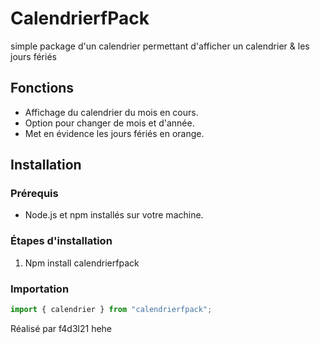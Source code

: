 # CalendrierfPack

simple package d'un calendrier permettant d'afficher un calendrier & les jours fériés

## Fonctions

- Affichage du calendrier du mois en cours.
- Option pour changer de mois et d'année.
- Met en évidence les jours fériés en orange.

## Installation

### Prérequis

- Node.js et npm installés sur votre machine.

### Étapes d'installation

1. Npm install calendrierfpack

### Importation

```javascript
import { calendrier } from "calendrierfpack";
```

Réalisé par f4d3l21 hehe
